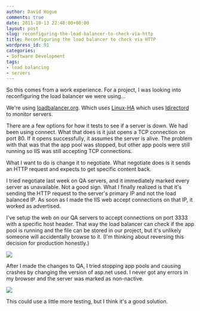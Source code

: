 ```yaml
---
author: David Hogue
comments: true
date: 2011-10-13 22:48:00+00:00
layout: post
slug: reconfiguring-the-load-balancer-to-check-via-http
title: Reconfiguring the load balancer to check via HTTP
wordpress_id: 91
categories:
- Software Development
tags:
- load balancing
- servers
---
```


So this comes from a work experience. For a project, I was looking into reconfiguring the load balancer we were using...

We're using [loadbalancer.org](http://loadbalancer.org/). Which uses [Linux-HA](http://www.linux-ha.org/wiki/Main_Page) which uses [ldirectord](http://linux.die.net/man/8/ldirectord) to monitor servers.

There are a few options for how it tests to see if a server is down. We had been using connect. What that does is it just opens a TCP connection on port 80. If it opens successfully, it assumes the server is alive. The problem with that was that the app pool was stopped, but other app pools were still running so IIS was still accepting TCP connections. 

What I want to do is change it to negotiate. What negotiate does is it sends an HTTP request and expects to get specific content back.

I tried negotiate last week on QA servers, and it immediately marked every server as unavailable. Not a good sign. What I finally realized is that it's sending the HTTP request to the server's primary IP and not the load balanced IP. As soon as I made the IIS web accept connections on that IP, it worked as advertised.

I've setup the web on our QA servers to accept connections on port 3333 with a specific host header. That way the load balancer can check if the app pool is running and the file can be stored in our project, but it's unlikely someone will accidentally browse to it. (I'm thinking about reversing this decision for production honestly.)

[![](http://davidhogue.com/wp-uploads/2011/10/Load-balancer-settings.png)](http://davidhogue.com/wp-uploads/2011/10/Load-balancer-settings.png)

After I made the changes to QA, I tried stopping app pools and causing crashes by changing the version of asp.net used. I never got any errors in my browser and the server was marked as non-nactive.

[![](http://davidhogue.com/wp-uploads/2011/10/Load-balancer-status.png)](http://davidhogue.com/wp-uploads/2011/10/Load-balancer-status.png)

This could use a little more testing, but I think it's a good solution.
